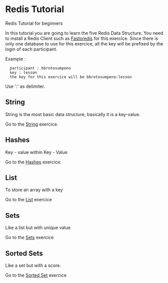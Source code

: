 # Redis Tutorial
Redis Tutorial for beginners

In this tutorial you are going to learn the five Redis Data Structure.
You need to install a Redis Client such as [Fastoredis](http://fastoredis.com/) for this exercice.
Since there is only one database to use for this exercice, all the key will be prefixed by the login of each participant.

Example :

```
  participant : bbrotosumpeno
  key : lesson
  the key for this exercice will be bbrotosumpeno:lesson
```

Use ':' as delimiter.

## String
String is the most basic data structure, basically it is a key-value.

Go to the [String](https://redis.io/commands/set) exercice.

## Hashes
Key - value within Key - Value

Go to the [Hashes](https://redis.io/commands/hset) exercice.

## List
To store an array with a key

Go to the [List](https://redis.io/commands/lpush) exercice

## Sets
Like a list but with unique value

Go to the [Sets](https://redis.io/commands/sadd) exercice

## Sorted Sets
Like a set but with a score.

Go to the [Sorted Set](https://redis.io/commands/zadd) exercice

  
